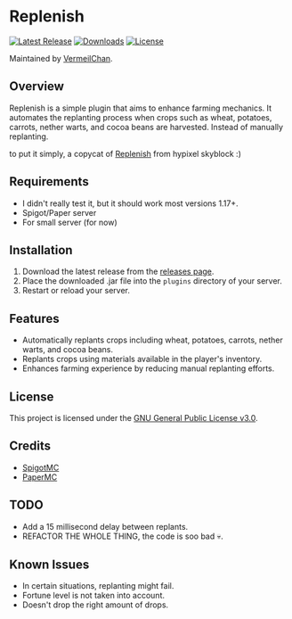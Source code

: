 # Replenish

[![Latest Release](https://img.shields.io/github/release/VermeilChan/Replenish)](https://github.com/VermeilChan/Replenish/releases)
[![Downloads](https://img.shields.io/github/downloads/VermeilChan/Replenish/total)](https://github.com/VermeilChan/Replenish/releases)
[![License](https://img.shields.io/github/license/VermeilChan/Replenish)](https://github.com/VermeilChan/Replenish/blob/Development/LICENSE)

Maintained by [VermeilChan](https://github.com/VermeilChan).

## Overview

Replenish is a simple plugin that aims to enhance farming mechanics. It automates the replanting process when crops such as wheat, potatoes, carrots, nether warts, and cocoa beans are harvested. Instead of manually replanting.

to put it simply, a copycat of [Replenish](https://wiki.hypixel.net/Replenish_Enchantment) from hypixel skyblock :)

## Requirements

- I didn't really test it, but it should work most versions 1.17+.
- Spigot/Paper server
- For small server (for now)

## Installation

1. Download the latest release from the [releases page](https://github.com/VermeilChan/Replenish/releases/latest).
2. Place the downloaded .jar file into the `plugins` directory of your server.
3. Restart or reload your server.

## Features

- Automatically replants crops including wheat, potatoes, carrots, nether warts, and cocoa beans.
- Replants crops using materials available in the player's inventory.
- Enhances farming experience by reducing manual replanting efforts.

## License

This project is licensed under the [GNU General Public License v3.0](LICENSE).

## Credits

- [SpigotMC](https://www.spigotmc.org/)
- [PaperMC](https://papermc.io/)

## TODO

- Add a 15 millisecond delay between replants.
- REFACTOR THE WHOLE THING, the code is soo bad 💀.

## Known Issues

- In certain situations, replanting might fail.
- Fortune level is not taken into account.
- Doesn't drop the right amount of drops.
